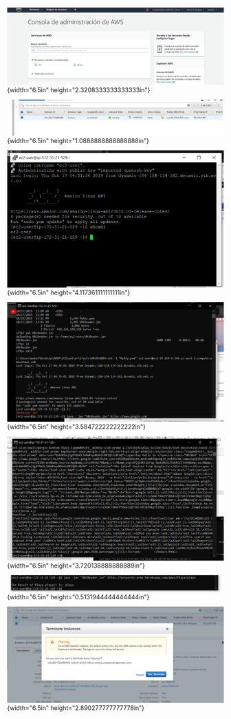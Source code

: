 ![](./media/image1.png){width="6.5in" height="2.3208333333333333in"}

![](./media/image2.png){width="6.5in" height="1.0888888888888888in"}

![](./media/image3.png){width="6.5in" height="4.117361111111111in"}

![](./media/image4.png){width="6.5in" height="3.584722222222222in"}

![](./media/image5.png){width="6.5in" height="3.720138888888889in"}

![](./media/image6.png){width="6.5in" height="0.5131944444444444in"}

![](./media/image7.png){width="6.5in" height="2.890277777777778in"}
